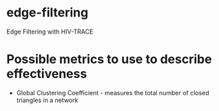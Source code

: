 # edge-filtering
Edge Filtering with HIV-TRACE

# Possible metrics to use to describe effectiveness 
- Global Clustering Coefficient - measures the total number of closed triangles in a network
